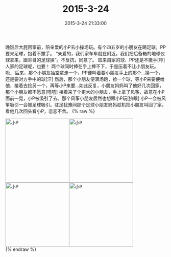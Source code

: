 ﻿---
title: 2015-3-24
date: 2015-3-24 21:33:00
tags:
categories: 妈妈
---
晚饭后大屁回家前，陪亲爱的小P去小操场玩。有个四五岁的小朋友在踢足球。PP要来足球，抱着不撒手。
“亲爱的，我们家车车就在附近，我们把后备箱的地球仪球拿来，跟哥哥的足球换”。不反抗，同意了。
取来自家的球，PP还是不撒手[哼]
人家的足球呢，也要！
两个球同时捧在手上捧不下，于是压着不让小朋友玩。
呃...
后来，那个小朋友抽空拿走一个，PP便叫着要小朋友手上的那个...换一个，还是要对方手中的球[汗]
然后，那个小朋友便满场跑，捡一个球，等小P来要便给他，接着去捡另一个，再等小P来要...如此反复，小朋友妈妈叫了他好几次回家，那个小朋友都不愿意[嘻嘻]
接着来了个更大的小朋友，手上拿了风筝，故意在小P面前一晃，小P被吸引了去。那个风筝小朋友居然也想跟小P玩[挤眼]
小P一会被风筝吸引一会被足球吸引。驻足犹豫间那个足球小朋友妈妈趁机把小朋友叫回了家，看他几次回头看小P，恋恋不舍。
{% raw %}
<div style="width:500 px">
<div style="float:left; width:100 px"><img src="/2015-3-24-1/微信图片_20171011084959.jpg" width="200" alt="小P"></div>
<div style="float:left; width:100 px"><img src="/2015-3-24-1/微信图片_20171011085018.jpg" width="200" alt="小P"></div>
<div style="float:left; width:100 px"><img src="/2015-3-24-1/微信图片_20171011085027.jpg" width="200" alt="小P"></div>
<div style="float:left; width:100 px"><img src="/2015-3-24-1/微信图片_20171011085036.jpg" width="200" alt="小P"></div>
<div style="clear:both"></div>
</div>
{% endraw %}